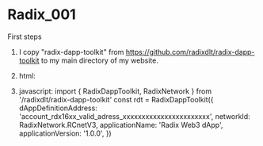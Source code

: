 # Radix_001
First steps
1) I copy "radix-dapp-toolkit" from https://github.com/radixdlt/radix-dapp-toolkit to my main directory of my website.

2) html: 
<!DOCTYPE html>
<html lang="en">
<head>
    <meta charset="utf-8" />
    <title>Test</title>
    <add key="webpages:Enabled" value="true" />
    <script type="module" src="main.js"></script>
</head>
<body>
      <radix-connect-button></radix-connect-button>
</body>
</html>

3) javascript:
import { RadixDappToolkit, RadixNetwork } from '/radixdlt/radix-dapp-toolkit'
const rdt = RadixDappToolkit({
    dAppDefinitionAddress:
        'account_rdx16xx_valid_adress_xxxxxxxxxxxxxxxxxxxxxxx',
    networkId: RadixNetwork.RCnetV3,
    applicationName: 'Radix Web3 dApp',
    applicationVersion: '1.0.0',
})
